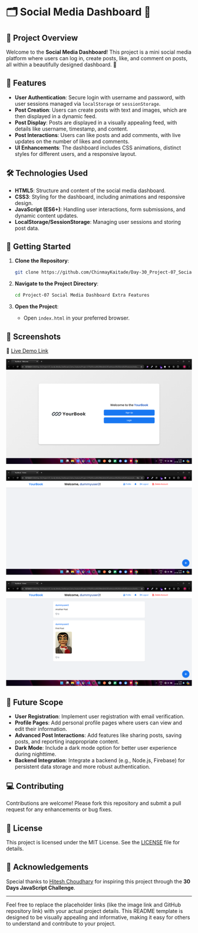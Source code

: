# 🗂️ Social Media Dashboard 🚀


## 🎯 Project Overview

Welcome to the **Social Media Dashboard**! This project is a mini social media platform where users can log in, create posts, like, and comment on posts, all within a beautifully designed dashboard. 🌟

## 📌 Features

- **User Authentication**: Secure login with username and password, with user sessions managed via `localStorage` or `sessionStorage`.
- **Post Creation**: Users can create posts with text and images, which are then displayed in a dynamic feed.
- **Post Display**: Posts are displayed in a visually appealing feed, with details like username, timestamp, and content.
- **Post Interactions**: Users can like posts and add comments, with live updates on the number of likes and comments.
- **UI Enhancements**: The dashboard includes CSS animations, distinct styles for different users, and a responsive layout.

## 🛠️ Technologies Used

- **HTML5**: Structure and content of the social media dashboard.
- **CSS3**: Styling for the dashboard, including animations and responsive design.
- **JavaScript (ES6+)**: Handling user interactions, form submissions, and dynamic content updates.
- **LocalStorage/SessionStorage**: Managing user sessions and storing post data.


## 🚀 Getting Started

1. **Clone the Repository**:

   ```bash
   git clone https://github.com/ChinmayKaitade/Day-30_Project-07_Social_Media_Dashboard_Extra_Features.git
   ```

2. **Navigate to the Project Directory**:

   ```bash
   cd Project-07 Social Media Dashboard Extra Features
   ```

3. **Open the Project**:
   - Open `index.html` in your preferred browser.
   
## 📸 Screenshots

🔗 [Live Demo Link](https://yourbook-features-chaicode.netlify.app/)

![Image1](output/Image1.png)

![Image2](output/Image2.png)

![Image3](output/Image3.png)

## 🚧 Future Scope

- **User Registration**: Implement user registration with email verification.
- **Profile Pages**: Add personal profile pages where users can view and edit their information.
- **Advanced Post Interactions**: Add features like sharing posts, saving posts, and reporting inappropriate content.
- **Dark Mode**: Include a dark mode option for better user experience during nighttime.
- **Backend Integration**: Integrate a backend (e.g., Node.js, Firebase) for persistent data storage and more robust authentication.

## 💻 Contributing

Contributions are welcome! Please fork this repository and submit a pull request for any enhancements or bug fixes.

## 📄 License

This project is licensed under the MIT License. See the [LICENSE](LICENSE) file for details.

## 🙌 Acknowledgements

Special thanks to [Hitesh Choudhary](https://github.com/hiteshchoudhary) for inspiring this project through the **30 Days JavaScript Challenge**.

---

Feel free to replace the placeholder links (like the image link and GitHub repository link) with your actual project details. This README template is designed to be visually appealing and informative, making it easy for others to understand and contribute to your project.
